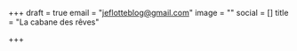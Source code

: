 +++
draft = true
email = "jeflotteblog@gmail.com"
image = ""
social = []
title = "La cabane des rêves"

+++

